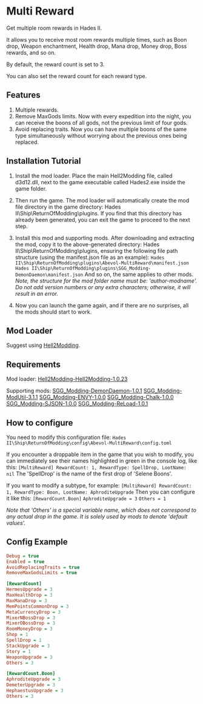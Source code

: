 # Multi Reward

Get multiple room rewards in Hades II.

It allows you to receive most room rewards multiple times, such as Boon drop, Weapon enchantment, Health drop, Mana drop, Money drop, Boss rewards, and so on.

By default, the reward count is set to 3.

You can also set the reward count for each reward type.

## Features

1. Multiple rewards.
2. Remove MaxGods limits.
    Now with every expedition into the night, you can receive the boons of all gods, not the previous limit of four gods.
3. Avoid replacing traits.
    Now you can have multiple boons of the same type simultaneously without worrying about the previous ones being replaced.

## Installation Tutorial

1. Install the mod loader.
Place the main Hell2Modding file, called d3d12.dll, next to the game executable called Hades2.exe inside the game folder.

2. Then run the game.
The mod loader will automatically create the mod file directory in the game directory: Hades II\Ship\ReturnOfModding\plugins.
If you find that this directory has already been generated, you can exit the game to proceed to the next step.

3. Install this mod and supporting mods.
After downloading and extracting the mod, copy it to the above-generated directory: Hades II\Ship\ReturnOfModding\plugins, ensuring the following file path structure (using the manifest.json file as an example):
`Hades II\Ship\ReturnOfModding\plugins\Abevol-MultiReward\manifest.json`
`Hades II\Ship\ReturnOfModding\plugins\SGG_Modding-DemonDaemon\manifest.json`
And so on, the same applies to other mods.
*Note, the structure for the mod folder name must be: 'author-modname'. Do not add version numbers or any extra characters; otherwise, it will result in an error.*

4. Now you can launch the game again, and if there are no surprises, all the mods should start to work.

## Mod Loader

Suggest using [Hell2Modding].

## Requirements

Mod loader:
[Hell2Modding-Hell2Modding-1.0.23]

Supporting mods:
[SGG_Modding-DemonDaemon-1.0.1]
[SGG_Modding-ModUtil-3.1.1]
[SGG_Modding-ENVY-1.0.0]
[SGG_Modding-Chalk-1.0.0]
[SGG_Modding-SJSON-1.0.0]
[SGG_Modding-ReLoad-1.0.1]

## How to configure

You need to modify this configuration file:
`Hades II\Ship\ReturnOfModding\config\Abevol-MultiReward\config.toml`

If you encounter a droppable item in the game that you wish to modify, you can immediately see their names highlighted in green in the console log, like this:
`[MultiReward] RewardCount: 1, RewardType: SpellDrop, LootName: nil`
The 'SpellDrop' is the name of the first drop of 'Selene Boons'.

If you want to modify a subtype, for example:
`[MultiReward] RewardCount: 1, RewardType: Boon, LootName: AphroditeUpgrade`
Then you can configure it like this:
`[RewardCount.Boon]`
`AphroditeUpgrade = 3`
`Others = 1`

*Note that 'Others' is a special variable name, which does not correspond to any actual drop in the game. It is solely used by mods to denote 'default values'.*

## Config Example

```ini
Debug = true
Enabled = true
AvoidReplacingTraits = true
RemoveMaxGodsLimits = true

[RewardCount]
HermesUpgrade = 3
MaxHealthDrop = 3
MaxManaDrop = 3
MemPointsCommonDrop = 3
MetaCurrencyDrop = 3
MixerNBossDrop = 3
MixerOBossDrop = 3
RoomMoneyDrop = 3
Shop = 1
SpellDrop = 1
StackUpgrade = 3
Story = 1
WeaponUpgrade = 3
Others = 3

[RewardCount.Boon]
AphroditeUpgrade = 3
DemeterUpgrade = 3
HephaestusUpgrade = 3
Others = 3
```

[Hell2Modding]: https://thunderstore.io/c/hades-ii/p/Hell2Modding/Hell2Modding/
[Hell2Modding-Hell2Modding-1.0.23]: https://thunderstore.io/package/download/Hell2Modding/Hell2Modding/1.0.23/
[SGG_Modding-DemonDaemon-1.0.1]: https://thunderstore.io/package/download/SGG_Modding/DemonDaemon/1.0.1/
[SGG_Modding-ModUtil-3.1.1]: https://thunderstore.io/package/download/SGG_Modding/ModUtil/3.1.1/
[SGG_Modding-ENVY-1.0.0]: https://thunderstore.io/package/download/SGG_Modding/ENVY/1.0.0/
[SGG_Modding-Chalk-1.0.0]: https://thunderstore.io/package/download/SGG_Modding/Chalk/1.0.0/
[SGG_Modding-SJSON-1.0.0]: https://thunderstore.io/package/download/SGG_Modding/SJSON/1.0.0/
[SGG_Modding-ReLoad-1.0.1]: https://thunderstore.io/package/download/SGG_Modding/ReLoad/1.0.1/
